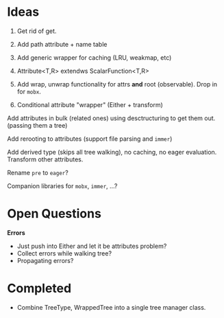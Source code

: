 # Ideas

1. Get rid of get.

2. Add path attribute + name table

3. Add generic wrapper for caching (LRU, weakmap, etc)

4. Attribute<T,R> extendws ScalarFunction<T,R>

5. Add wrap, unwrap functionality for attrs **and** root (observable). Drop in for `mobx`.

6. Conditional attribute "wrapper" (Either + transform)

Add attributes in bulk (related ones) using desctructuring to get them out. (passing them a tree)

Add rerooting to attributes (support file parsing and `immer`)

Add derived type (skips all tree walking), no caching, no eager evaluation. Transform other attributes.

Rename `pre` to `eager`?

Companion libraries for `mobx`, `immer`, ...?

# Open Questions

**Errors**

- Just push into Either and let it be attributes problem?
- Collect errors while walking tree?
- Propagating errors?

# Completed

- Combine TreeType, WrappedTree into a single tree manager class.
